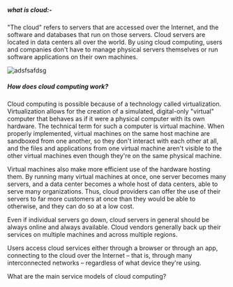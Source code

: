 ##### **what is cloud:-**
"The cloud" refers to servers that are accessed over the Internet, and the software and databases that run on those servers.
Cloud servers are located in data centers all over the world. By using cloud computing, users and companies don't have to 
manage physical servers themselves or run software applications on their own machines.

![adsfsafdsg](https://www.cloudflare.com/resources/images/slt3lc6tev37/3YT0gya2bkUeuMrnGxhjAZ/4146c20c214cf001c74c0868ddfb9503/what-is-the-cloud.png)
##### How does cloud computing work?
Cloud computing is possible because of a technology called virtualization. Virtualization allows for the creation of a simulated, digital-only "virtual" computer that behaves as if it were a physical computer with its own hardware. The technical term for such a computer is virtual machine. When properly implemented, virtual machines on the same host machine are sandboxed from one another, so they don't interact with each other at all, and the files and applications from one virtual machine aren't visible to the other virtual machines even though they're on the same physical machine.

Virtual machines also make more efficient use of the hardware hosting them. By running many virtual machines at once, one server becomes many servers, and a data center becomes a whole host of data centers, able to serve many organizations. Thus, cloud providers can offer the use of their servers to far more customers at once than they would be able to otherwise, and they can do so at a low cost.

Even if individual servers go down, cloud servers in general should be always online and always available. Cloud vendors generally back up their services on multiple machines and across multiple regions.

Users access cloud services either through a browser or through an app, connecting to the cloud over the Internet – that is, through many interconnected networks – regardless of what device they're using.

What are the main service models of cloud computing?
